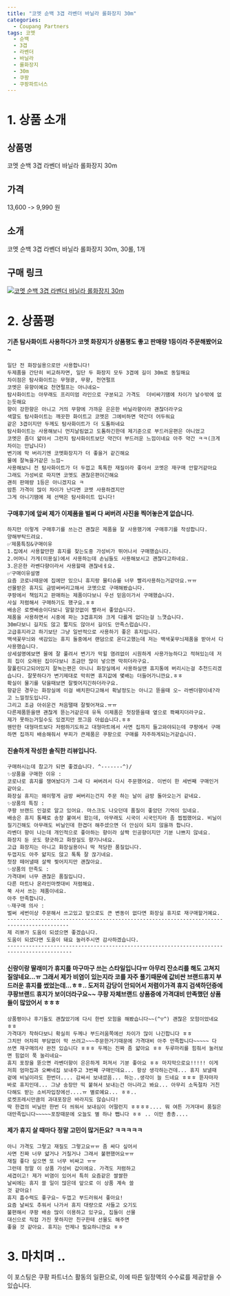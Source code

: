 ```yaml
---
title: "코멧 순백 3겹 라벤더 바닐라 롤화장지 30m"
categories:
  - Coupang Partners
tags: 코멧
  - 순백
  - 3겹
  - 라벤더
  - 바닐라
  - 롤화장지
  - 30m
  - 쿠팡
  - 쿠팡파트너스
---
```

# 1. 상품 소개
## 상품명
코멧 순백 3겹 라벤더 바닐라 롤화장지 30m

## 가격
13,600 -> 9,990 원

## 소개
코멧 순백 3겹 라벤더 바닐라 롤화장지 30m, 30롤, 1개

## 구매 링크
[![코멧 순백 3겹 라벤더 바닐라 롤화장지 30m](https://static.coupangcdn.com/image/affiliate/banner/9523e7a97dc80124b15f5defcc22b281@2x.jpg)](https://coupa.ng/bOXihs)
# 2. 상품평 

#### 기존 탐사화이트 사용하다가 코멧 화장지가 상품평도 좋고 판매량 1등이라 주문해봤어요~
    일단 전 화장실용으로만 사용합니다!
    두제품을 간단히 비교하자면, 일단 두 화장지 모두 3겹에 길이 30m로 동일해요
    차이점은 탐사화이트는 무형광, 무향, 천연펄프
    코멧은 유향이예요 천연펄프는 아니네요~
    탐사화이트는 아무래도 프리미엄 라인으로 구분되고 가격도  더비싸기땜에 차이가 날수밖에 없는듯해요
    향이 강한향은 아니고 거의 무향에 가까운 은은한 바닐라향이라 괜찮더라구요
    색깔도 탐사화이트는 깨끗한 화이트고 코멧은 그에비하면 약간더 어두워요
    같은 3겹이지만 두께도 탐사화이트가 더 도톰하네요
    탐사화이트는 사용해보니 먼지날림없고 도톰하긴한데 제기준으로 부드러운편은 아니었고
    코멧은 좀더 얇아서 그런지 탐사화이트보단 약간더 부드러운 느낌이네요 아주 약간 ㅋㅋ(크게 차이는 안납니다)
    변기에 막 버리기엔 코멧화장지가 더 좋을거 같긴해요
    물에 잘녹을거같은 느낌~
    사용해보니 전 탐사화이트가 더 두껍고 톡톡한 재질이라 좋아서 코멧은 재구매 안할거같아요 
    그래도 가성비로 따지면 코멧도 괜찮은편이긴해요
    괜히 판매량 1등은 아니겠지요 ㅋ
    암튼 가격이 많이 차이가 난다면 코멧 사용하겠지만
    그게 아니기땜에 제 선택은 탐사화이트 입니다!

#### 구매후기에 앞써 제가 이제품을 벌써 다 써버려 사진을 찍어놓은게 없습니다.
    하지만 이렇게 구매후기를 쓰는건 괜찮은 제품을 잘 사용했기에 구매후기를 작성합니다.
    양해부탁드려요.
    ✅제품특징&구매이유
    1.집에서 사용할만한 휴지를 찾는도중 가성비가 뛰어나서 구매했습니다.
    2.어머니 가게(미용실)에서 사용하는데 손님들도 사용해보시고 괜찮다고하네요.
    3.은은한 라벤다향이라서 사용할때 괜찮네ㅔ요.
    ✅구매이유설명
    요즘 코로나때문에 집에만 있으니 휴지랑 물티슈를 너무 빨리사용하는거같아요.ㅠㅠ
    선물받은 휴지도 금방써버리고해서 코멧으로 구매해봤습니다.
    쿠팡에서 책임지고 판매하는 제품이다보니 우선 믿음이가서 구매했습니다.
    사실 저렴해서 구매하기도 했구요.ㅎㅎ
    배송은 로켓배송이다보니 말할것없이 빨라서 좋았습니다.
    제품을 사용하면서 시중에 파는 3겹휴지와 크게 다를게 없다는걸 느꼇습니다.
    30m다보니 길지도 않고 짧지도 않아서 길이도 만족스럽습니다.
    고급휴지라고 하기보단 그냥 일반적으로 사용하기 좋은 휴지입니다.
    백색꽃무늬와 색감있는 휴지 둘중에서 랜덤으로 온다고했는데 저는 백색꽃무늬제품을 받아서 다사용했습니다.
    상세설명에보면 물에 잘 풀려서 변기가 막힐 염려없이 시원하게 사용가능하다고 적혀있는데 저희 집이 오래된 집이다보니 조금만 많이 넣으면 막히더라구요.
    잘풀린다고되어있지 잘녹는편은 아니니 화장실에서 사용하실땐 휴지통에 버리시는걸 추천드리겠습니다. 잘못하다가 변기제대로 막히면 휴지값에 몇배는 더들어가니깐요.ㅎㅎ
    확실이 물기를 닦을때보면 잘찢어지긴하더라구요.
    향같은 경우는 화장실에 이걸 배치한다고해서 확날정도는 아니고 뜯을때 오~ 라벤더향이네?라고 느낄정도입니다.
    그리고 조금 아쉬운건 처음땔때 잘찢어져요.ㅠㅠ
    다른제품뜯을땐 괜찮게 뜯는거같은데 유독 이제품은 첫장뜯을때 옆으로 쫙째지더라구요.
    제가 못하는거일수도 있겠지만 쪼그음 아쉽습니다.ㅎㅎ
    웬만한 대형마트보다 저렴하기도하고 대형마트에서 사면 집까지 들고와야되는데 쿠팡에서 구매하면 집까지 배송해줘서 부피가 큰제품은 쿠팡으로 구매를 자주하게되는거같습니다.

#### 진솔하게 작성한 솔직한 리뷰입니다.
    구매하시는데 참고가 되면 좋겠습니다. ^-------^)/
    ✨상품을 구매한 이유 : 
    코로나로 휴지를 쟁여놨다가 그새 다 써버려서 다시 주문했어요. 이번이 한 세번째 구매인거 같아요.
    화장실 휴지는 왜이렇게 금방 써버리는건지 주문 하는 날이 금방 돌아오는거 같네요.
    ✨상품의 특징 : 
    쿠팡 브랜드 인걸로 알고 있어요. 마스크도 나오던데 품질이 좋았던 기억이 있네요.
    배송은 휴지 통째로 송장 붙여서 왔는데, 아무래도 시국이 시국인지라 좀 찝찝했어요. 비닐이 질기긴해도 아무래도 비닐인데 한겹더 해주셨으면 더 안심이 되지 않을까 합니다.
    라벤더 향이 나는데 개인적으로 좋아하는 향이라 살짝 인공향이지만 기분 나쁘지 않네요.
    화장지 둔 곳도 향긋하고 화장실도 향기나네요.
    고급 화장지는 아니고 화장실용이니 딱 적당한 품질입니다.
    두껍지도 아주 얇지도 않고 톡톡 잘 끊기네요.
    첫장 떼어낼때 살짝 찢어지지만 괜찮아요.
    ✨상품의 만족도 :
    가격대비 너무 괜찮은 품질입니다. 
    다른 마트나 온라인마켓대비 저렴해요.
    쭉 사서 쓰는 제품이네요.
    아주 만족합니다.
    ✨재구매 의사 : 
    벌써 세번이상 주문해서 쓰고있고 앞으로도 큰 변동이 없다면 화장실 휴지로 재구매할거예요.
    ------------------------------------------------------------------------------------------
    제 리뷰가 도움이 되셨으면 좋겠습니다.
    도움이 되셨다면 도움이 돼요 눌러주시면 감사하겠습니다.
    -------------------------------------------------------------------------------------------

#### 신랑이랑 딸래미가 휴지를 마구마구 쓰는 스타일입니다ㅠ 아무리 잔소리를 해도 고쳐지질않네요...ㅠ 그래서 제가 비염이 있는지라 코를 자주 풀기때문에 값비싼 브랜드휴지 부드러운 휴지를 썼었는데...ㅎㅎ.. 도저히 감당이 안되어서 저렴이가격 휴지 검색하던중에 쿠팡브랜드 휴지가 보이더라구요~~ 쿠팡 자체브랜드 상품중에 가격대비 만족했던 상품들이 많았어서 ㅎㅎㅎ
    상품평이나 후기들도 괜찮았기에 다시 한번 모험을 해봤습니다~~(^▽^) 괜찮은 모험이었네요 ㅎㅎ
    가격대가 착하다보니 확실히 두께나 부드러움쪽에선 차이가 많이 나긴합니다 ㅎㅎ 
    그치만 어차피 부담없이 막 쓰려고~~~주문한거기때문에 가격대비 아주 만족합니다~~~~~ 다 쓰면 재구매의사 완전 있습니다 ㅎㅎㅎ 두께는 진짜 좀 얇아요 ㅎㅎ 두루마리를 힘줘서 눌러보면 힘없이 푹 눌리네요~
    휴지 포장을 뜯으면 라벤더향이 은은하게 퍼져서 기분 좋아요 ㅎㅎ 마지막으로요!!!!! 이게 저희 엄마집과 오빠네집 보내주고 3번째 구매인데요... 항상 생각하는건데... 휴지 보낼때 겉에 비닐이라도 한번더.... 감싸서 보내셨음... 하는..생각이 늘 드네요 ㅎㅎㅎ 뜯자마자 바로 휴지인데... 그냥 송장만 띡 붙혀서 보내는건 아니라고 봐요... 아무리 소독절차 거친다해도 받는 소비자입장에선....ㅠ 별로예요... ㅎㅎ.. 
    로켓프레시만큼의 과대포장은 바라지도 않습니다!
    딱 한겹의 비닐만 한번 더 씌워서 보내심이 어떨런지 ㅎㅎㅎㅎ.... 뭐 여튼 가겨대비 품질은 대만족입니다~~~~~포장때문에 오늘도 별 하나 뺍니다 ㅎㅎ .. 이만 총총....

#### 제가 휴지 살 때마다 정말 고민이 많거든요? ㅋㅋㅋㅋㅋ
    아니 가격도 그렇고 재질도 그렇고요ㅠㅠ 좀 싸다 싶어서
    사면 진짜 너무 얇거나 거칠거나 그래서 불편했어요ㅠㅠ
    재질 좋다 싶으면 또 너무 비싸고 ㅠㅠ
    그런데 정말 이 상품 가성비 갑이에요. 가격도 저렴하고
    세겹이고! 제가 비염이 있어서 특히 요즘같은 쌀쌀한
    날씨에는 휴지 쓸 일이 많은데 앞으로 이 상품 계속 쓸
    것 같아요!
    휴지 흡수력도 좋구요~ 두껍고 부드러워서 좋아요!
    요즘 날씨도 추워서 나가서 휴지 대량으로 사들고 오기도
    불편해서 쿠팡 배송 많이 이용하고 있구요, 집들이 선물
    대신으로 직접 가진 못하지만 친구한테 선물도 해주면
    좋을 것 같아요. 휴지는 언제나 필요하니깐요 ㅎㅎ

# 3. 마치며 ..
이 포스팅은 쿠팡 파트너스 활동의 일환으로, 이에 따른 일정액의 수수료를 제공받을 수 있습니다.